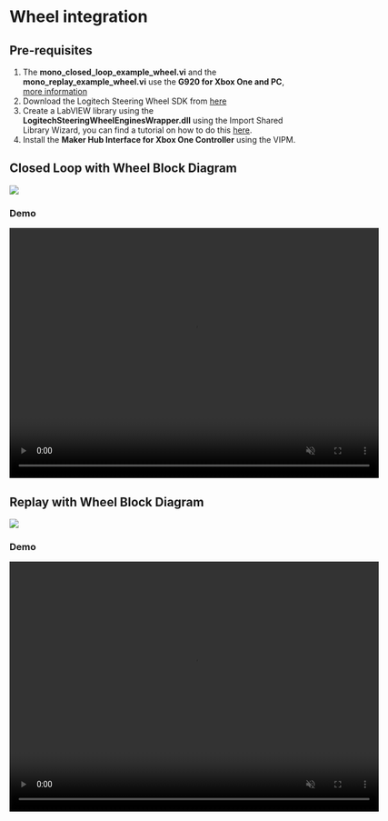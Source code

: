 # Wheel integration

## Pre-requisites
1. The **mono_closed_loop_example_wheel.vi** and the **mono_replay_example_wheel.vi** use the **G920 for Xbox One and PC**, [more information](https://www.logitechg.com/en-us/products/driving/driving-force-racing-wheel.html)
1. Download the Logitech Steering Wheel SDK from [here](https://www.logitechg.com/en-us/innovation/developer-lab.html)
1. Create a LabVIEW library using the **LogitechSteeringWheelEnginesWrapper.dll** using the Import Shared Library Wizard, you can find a tutorial on how to do this [here](http://zone.ni.com/reference/en-XX/help/371361R-01/lvhowto/example_import_shared_library/).
1. Install the **Maker Hub Interface for Xbox One Controller** using the VIPM.


## Closed Loop with Wheel Block Diagram
<div class="img_container">
    <img class="lg_img" src="https://github.com/monoDriveIO/documentation/raw/wheel_integration/docs/LV_client/tutorials/closed_loop_connections.png"/>
</div>

### Demo
<div class="img_container">
  <video width=650px height=440px muted controls autoplay loop>
    <source src="http://cdn.monodrive.io/readthedocs/closed-loop.mp4" type="video/mp4">
  </video>
</div>


## Replay with Wheel Block Diagram
<div class="img_container">
    <img class="lg_img" src="https://github.com/monoDriveIO/documentation/raw/wheel_integration/docs/LV_client/tutorials/replay_connections.png"/>
</div>

### Demo
<div class="img_container">
  <video width=650px height=440px muted controls autoplay loop>
    <source src="http://cdn.monodrive.io/readthedocs/replay.mp4" type="video/mp4">
  </video>
</div>


<p>&nbsp;</p>
